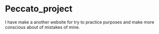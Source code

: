 # Peccato_project
I have make a another website for try to practice purposes and make more conscious about of mistakes of mine.

